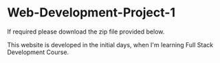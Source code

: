 # Web-Development-Project-1

If required please download the zip file provided below.

This website is developed in the initial days, when I'm learning Full Stack Development Course.

